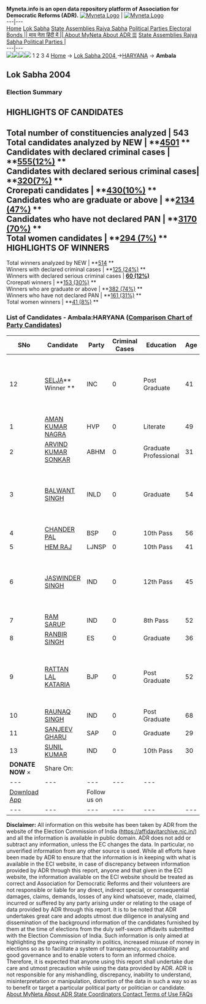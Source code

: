 **Myneta.info is an open data repository platform of Association for Democratic Reforms (ADR).**
[![Myneta Logo](https://www.myneta.info/lib/img/myneta-logo.png)](https://www.myneta.info/) | [![Myneta Logo](https://www.myneta.info/lib/img/adr-logo.png)](https://adrindia.org)  
---|---  
[Home](https://www.myneta.info/) [Lok Sabha](https://www.myneta.info/#ls "Lok Sabha") [ State Assemblies ](https://www.myneta.info/#sa "State Assemblies") [Rajya Sabha](https://www.myneta.info/#rs "Rajya Sabha") [Political Parties ](https://www.myneta.info/party "Political Parties") [ Electoral Bonds ](https://www.myneta.info/electoral_bonds "Electoral Bonds") [ || माय नेता हिंदी में || ](https://translate.google.co.in/translate?prev=hp&hl=en&js=y&u=www.myneta.info&sl=en&tl=hi&history_state0=) [ About MyNeta ](https://adrindia.org/content/about-myneta) [ About ADR ](https://adrindia.org/about-adr/who-we-are) [☰](javascript:void\(0\))
[ State Assemblies ](https://www.myneta.info/#sa "State Assemblies") [ Rajya Sabha ](https://www.myneta.info/#rs "Rajya Sabha") [ Political Parties ](https://www.myneta.info/party "Political Parties")
|   
---|---  
![](https://www.myneta.info/lib/img/banner/banner-1.png)![](https://www.myneta.info/lib/img/banner/banner-2.png)![](https://www.myneta.info/lib/img/banner/banner-3.png)![](https://www.myneta.info/lib/img/banner/banner-4.png)
1  2  3  4 
[Home](https://www.myneta.info/) → [Lok Sabha 2004 ](https://www.myneta.info/loksabha2004/)→[HARYANA](https://www.myneta.info/loksabha2004/index.php?action=show_constituencies&state_id=7) → **Ambala**
### 
## Lok Sabha 2004 
###  Election Summary 
HIGHLIGHTS OF CANDIDATES  
---  
Total number of constituencies analyzed |  543   
Total candidates analyzed by NEW | **[4501](https://www.myneta.info/loksabha2004/index.php?action=summary&subAction=candidates_analyzed&sort=candidate#summary) **  
Candidates with declared criminal cases | **[555(12%)](https://www.myneta.info/loksabha2004/index.php?action=summary&subAction=crime&sort=candidate#summary) **  
Candidates with declared serious criminal cases| **[320(7%)](https://www.myneta.info/loksabha2004/index.php?action=summary&subAction=serious_crime&sort=candidate#summary) **  
Crorepati candidates | **[430(10%)](https://www.myneta.info/loksabha2004/index.php?action=summary&subAction=crorepati&sort=candidate#summary) **  
Candidates who are graduate or above | **[2134 (47%)](https://www.myneta.info/loksabha2004/index.php?action=summary&subAction=education&sort=candidate#summary) **  
Candidates who have not declared PAN | **[3170 (70%)](https://www.myneta.info/loksabha2004/index.php?action=summary&subAction=without_pan&sort=candidate#summary) **  
Total women candidates | **[294 (7%)](https://www.myneta.info/loksabha2004/index.php?action=summary&subAction=women_candidate&sort=candidate#summary) **  
HIGHLIGHTS OF WINNERS  
---  
Total winners analyzed by NEW | **[514](https://www.myneta.info/loksabha2004/index.php?action=summary&subAction=winner_analyzed&sort=candidate#summary) **  
Winners with declared criminal cases | **[125 (24%)](https://www.myneta.info/loksabha2004/index.php?action=summary&subAction=winner_crime&sort=candidate#summary) **  
Winners with declared serious criminal cases | **[60 (12%)](https://www.myneta.info/loksabha2004/index.php?action=summary&subAction=winner_serious_crime&sort=candidate#summary)**  
Crorepati winners | **[153 (30%)](https://www.myneta.info/loksabha2004/index.php?action=summary&subAction=winner_crorepati&sort=candidate#summary) **  
Winners who are graduate or above | **[382 (74%)](https://www.myneta.info/loksabha2004/index.php?action=summary&subAction=winner_education&sort=candidate#summary) **  
Winners who have not declared PAN | **[161 (31%)](https://www.myneta.info/loksabha2004/index.php?action=summary&subAction=winner_without_pan&sort=candidate#summary) **  
Total women winners | **[41 (8%)](https://www.myneta.info/loksabha2004/index.php?action=summary&subAction=winner_women&sort=candidate#summary) **  
### List of Candidates - Ambala:HARYANA ([Comparison Chart of Party Candidates](https://www.myneta.info/loksabha2004/comparisonchart.php?constituency_id=142))
SNo | Candidate| Party| Criminal Cases| Education| Age| Total Assets| Liabilities  
---|---|---|---|---|---|---|---  
12  | [SELJA](https://www.myneta.info/loksabha2004/candidate.php?candidate_id=1193)** Winner ** | INC | 0 | Post Graduate| 41 | ![](https://myneta.info/image_v2.php?myneta_folder=loksabha2004&candidate_id=1193&col=ta) | ![](https://myneta.info/image_v2.php?myneta_folder=loksabha2004&candidate_id=1193&col=lia)  
1  | [AMAN KUMAR NAGRA](https://www.myneta.info/loksabha2004/candidate.php?candidate_id=1197) | HVP | 0 | Literate| 49 | Rs 3,59,183 ~ 3 Lacs+ | Rs 0 ~   
2  | [ARVIND KUMAR SONKAR](https://www.myneta.info/loksabha2004/candidate.php?candidate_id=1203) | ABHM | 0 | Graduate Professional| 31 | Rs 17,071 ~ 17 Thou+ | Rs 0 ~   
3  | [BALWANT SINGH](https://www.myneta.info/loksabha2004/candidate.php?candidate_id=1195) | INLD | 0 | Graduate| 54 | ![](https://myneta.info/image_v2.php?myneta_folder=loksabha2004&candidate_id=1195&col=ta) | ![](https://myneta.info/image_v2.php?myneta_folder=loksabha2004&candidate_id=1195&col=lia)  
4  | [CHANDER PAL](https://www.myneta.info/loksabha2004/candidate.php?candidate_id=1196) | BSP | 0 | 10th Pass| 56 | Rs 77,94,148 ~ 77 Lacs+ | Rs 9,90,610 ~ 9 Lacs+  
5  | [HEM RAJ](https://www.myneta.info/loksabha2004/candidate.php?candidate_id=1202) | LJNSP | 0 | 10th Pass| 41 | Rs 1,83,053 ~ 1 Lacs+ | Rs 44,260 ~ 44 Thou+  
6  | [JASWINDER SINGH](https://www.myneta.info/loksabha2004/candidate.php?candidate_id=1201) | IND | 0 | 12th Pass| 45 | ![](https://myneta.info/image_v2.php?myneta_folder=loksabha2004&candidate_id=1201&col=ta) | ![](https://myneta.info/image_v2.php?myneta_folder=loksabha2004&candidate_id=1201&col=lia)  
7  | [RAM SARUP](https://www.myneta.info/loksabha2004/candidate.php?candidate_id=1204) | IND | 0 | 8th Pass| 52 | Rs 4,04,000 ~ 4 Lacs+ | Rs 0 ~   
8  | [RANBIR SINGH](https://www.myneta.info/loksabha2004/candidate.php?candidate_id=1198) | ES | 0 | Graduate| 36 | Rs 10,22,000 ~ 10 Lacs+ | Rs 3,50,000 ~ 3 Lacs+  
9  | [RATTAN LAL KATARIA](https://www.myneta.info/loksabha2004/candidate.php?candidate_id=1194) | BJP | 0 | Post Graduate| 52 | ![](https://myneta.info/image_v2.php?myneta_folder=loksabha2004&candidate_id=1194&col=ta) | ![](https://myneta.info/image_v2.php?myneta_folder=loksabha2004&candidate_id=1194&col=lia)  
10  | [RAUNAQ SINGH](https://www.myneta.info/loksabha2004/candidate.php?candidate_id=1200) | IND | 0 | Post Graduate| 68 | Rs 38,67,798 ~ 38 Lacs+ | Rs 50,000 ~ 50 Thou+  
11  | [SANJEEV GHARU](https://www.myneta.info/loksabha2004/candidate.php?candidate_id=1205) | SAP | 0 | Graduate| 29 | Rs 57,000 ~ 57 Thou+ | Rs 0 ~   
13  | [SUNIL KUMAR](https://www.myneta.info/loksabha2004/candidate.php?candidate_id=1199) | IND | 0 | 10th Pass| 30 | Rs 1,678 ~ 1 Thou+ | Rs 0 ~   
|  **DONATE NOW** × |  Share On:  | [](https://api.whatsapp.com/send?text=https%3A%2F%2Fmyneta.info%2Fpunjab2022%2Findex.php%3Faction%3Dshow_constituencies%26state_id%3D19) | [](https://www.facebook.com/sharer/sharer.php?u=https%3A%2F%2Fmyneta.info%2Fpunjab2022%2Findex.php%3Faction%3Dshow_constituencies%26state_id%3D19) | [](https://twitter.com/share?url=https%3A%2F%2Fmyneta.info%2Fpunjab2022%2Findex.php%3Faction%3Dshow_constituencies%26state_id%3D19)  
---|---|---|---|---  
| [ Download App ](https://play.google.com/store/apps/details?id=com.webrosoft.myneta1&pcampaignid=pcampaignidMKT-Other-global-all-co-prtnr-py-PartBadge-Mar2515-1) | [](https://play.google.com/store/apps/details?id=com.webrosoft.myneta1&pcampaignid=pcampaignidMKT-Other-global-all-co-prtnr-py-PartBadge-Mar2515-1) |  Follow us on  | [](https://www.facebook.com/adrindia.org/) | [](https://twitter.com/adrspeaks) | [](https://groups.google.com/g/national-election-watch?hl=en&pli=1) | [](https://www.instagram.com/adrspeaks/) | [](https://www.youtube.com/user/adrspeaks) | [](https://sharechat.com/profile/adrspeaks)  
---|---|---|---|---|---|---|---|---  
**Disclaimer:** All information on this website has been taken by ADR from the website of the Election Commission of India (https://affidavitarchive.nic.in/) and all the information is available in public domain. ADR does not add or subtract any information, unless the EC changes the data. In particular, no unverified information from any other source is used. While all efforts have been made by ADR to ensure that the information is in keeping with what is available in the ECI website, in case of discrepancy between information provided by ADR through this report, anyone and that given in the ECI website, the information available on the ECI website should be treated as correct and Association for Democratic Reforms and their volunteers are not responsible or liable for any direct, indirect special, or consequential damages, claims, demands, losses of any kind whatsoever, made, claimed, incurred or suffered by any party arising under or relating to the usage of data provided by ADR through this report. It is to be noted that ADR undertakes great care and adopts utmost due diligence in analysing and dissemination of the background information of the candidates furnished by them at the time of elections from the duly self-sworn affidavits submitted with the Election Commission of India. Such information is only aimed at highlighting the growing criminality in politics, increased misuse of money in elections so as to facilitate a system of transparency, accountability and good governance and to enable voters to form an informed choice. Therefore, it is expected that anyone using this report shall undertake due care and utmost precaution while using the data provided by ADR. ADR is not responsible for any mishandling, discrepancy, inability to understand, misinterpretation or manipulation, distortion of the data in such a way so as to benefit or target a particular political party or politician or candidate. 
[ About MyNeta ](https://adrindia.org/content/about-myneta) [ About ADR ](https://adrindia.org/about-adr/who-we-are) [ State Coordinators ](https://adrindia.org/about-adr/state-coordinators) [ Contact ](https://adrindia.org/contact-us) [ Terms of Use ](https://adrindia.org/content/adr-terms-use) [ FAQs ](https://adrindia.org/content/faqs)
